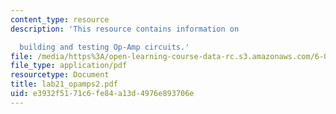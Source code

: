 ```yaml
---
content_type: resource
description: 'This resource contains information on

  building and testing Op-Amp circuits.'
file: /media/https%3A/open-learning-course-data-rc.s3.amazonaws.com/6-071j-introduction-to-electronics-signals-and-measurement-spring-2006/e3932f5171c6fe84a13d4976e893706e_lab21_opamps2.pdf
file_type: application/pdf
resourcetype: Document
title: lab21_opamps2.pdf
uid: e3932f51-71c6-fe84-a13d-4976e893706e
---
```

